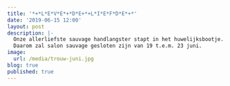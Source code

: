 ```yaml
---
title: '*+*L*E*V*E*+*D*E+*+L*I*E*F*D*E*+*'
date: '2019-06-15 12:00'
layout: post
description: |-
  Onze allerliefste sauvage handlangster stapt in het huwelijksbootje.
  Daarom zal salon sauvage gesloten zijn van 19 t.e.m. 23 juni.
image:
  url: /media/trouw-juni.jpg
blog: true
published: true
---
```


